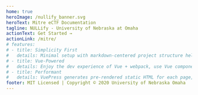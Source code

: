 ```yaml
---
home: true
heroImage: /nullify_banner.svg
heroText: Mitre eCTF Documentation
tagline: NULLify - University of Nebraska at Omaha
actionText: Get Started →
actionLink: /mitre/
# features:
# - title: Simplicity First
#   details: Minimal setup with markdown-centered project structure helps you focus on writing.
# - title: Vue-Powered
#   details: Enjoy the dev experience of Vue + webpack, use Vue components in markdown, and develop custom themes with Vue.
# - title: Performant
#   details: VuePress generates pre-rendered static HTML for each page, and runs as an SPA once a page is loaded.
footer: MIT Licensed | Copyright © 2020 University of Nebraska Omaha
---
```

